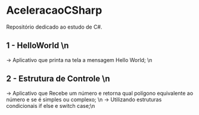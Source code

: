 # AceleracaoCSharp
Repositório dedicado ao estudo de C#. 

## 1 - HelloWorld \n
  -> Aplicativo que printa na tela a mensagem Hello World; \n
## 2 - Estrutura de Controle \n
  -> Aplicativo que Recebe um número e retorna qual polígono equivalente ao número e se é simples ou complexo; \n
  -> Utilizando estruturas condicionais if else e switch case;\n
